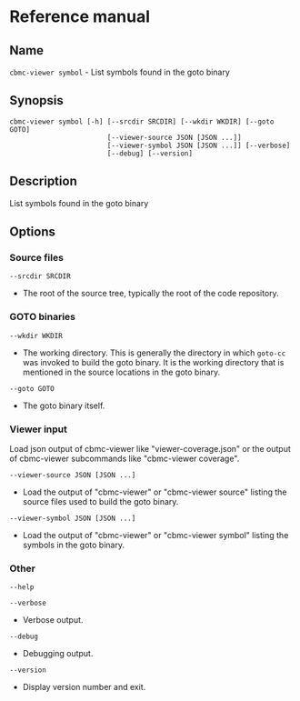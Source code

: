 # Reference manual

## Name

`cbmc-viewer symbol` - List symbols found in the goto binary

## Synopsis

```
cbmc-viewer symbol [-h] [--srcdir SRCDIR] [--wkdir WKDIR] [--goto GOTO]
                        [--viewer-source JSON [JSON ...]]
                        [--viewer-symbol JSON [JSON ...]] [--verbose]
                        [--debug] [--version]

```

## Description

List symbols found in the goto binary

## Options

### Source files

`--srcdir SRCDIR`

* The root of the source tree, typically the root of the
  code repository.

### GOTO binaries

`--wkdir WKDIR`

* The working directory. This is generally the directory
  in which `goto-cc` was invoked to build the goto
  binary. It is the working directory that is mentioned
  in the source locations in the goto binary.

`--goto GOTO`

* The goto binary itself.

### Viewer input

Load json output of cbmc-viewer like "viewer-coverage.json" or the output
of cbmc-viewer subcommands like "cbmc-viewer coverage".

`--viewer-source JSON [JSON ...]`

* Load the output of "cbmc-viewer" or "cbmc-viewer
  source" listing the source files used to build the
  goto binary.

`--viewer-symbol JSON [JSON ...]`

* Load the output of "cbmc-viewer" or "cbmc-viewer symbol" listing the symbols in the goto binary.

### Other

`--help`

`--verbose`

* Verbose output.

`--debug`

* Debugging output.

`--version`

* Display version number and exit.
